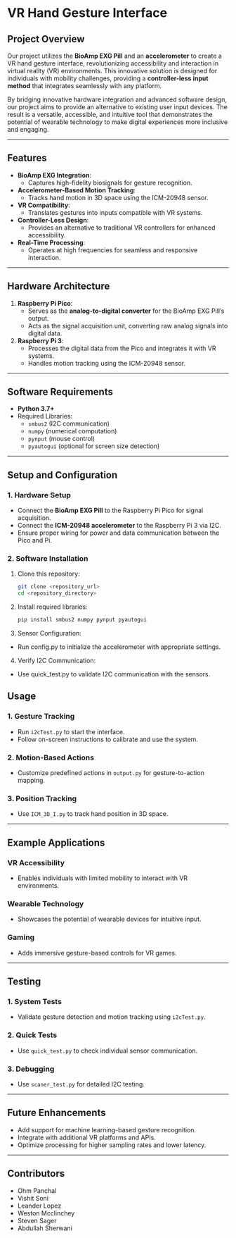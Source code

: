 # **VR Hand Gesture Interface**

## **Project Overview**
Our project utilizes the **BioAmp EXG Pill** and an **accelerometer** to create a VR hand gesture interface, revolutionizing accessibility and interaction in virtual reality (VR) environments. This innovative solution is designed for individuals with mobility challenges, providing a **controller-less input method** that integrates seamlessly with any platform.

By bridging innovative hardware integration and advanced software design, our project aims to provide an alternative to existing user input devices. The result is a versatile, accessible, and intuitive tool that demonstrates the potential of wearable technology to make digital experiences more inclusive and engaging.

---

## **Features**
- **BioAmp EXG Integration**:
  - Captures high-fidelity biosignals for gesture recognition.
- **Accelerometer-Based Motion Tracking**:
  - Tracks hand motion in 3D space using the ICM-20948 sensor.
- **VR Compatibility**:
  - Translates gestures into inputs compatible with VR systems.
- **Controller-Less Design**:
  - Provides an alternative to traditional VR controllers for enhanced accessibility.
- **Real-Time Processing**:
  - Operates at high frequencies for seamless and responsive interaction.

---

## **Hardware Architecture**
1. **Raspberry Pi Pico**:
   - Serves as the **analog-to-digital converter** for the BioAmp EXG Pill’s output.
   - Acts as the signal acquisition unit, converting raw analog signals into digital data.
2. **Raspberry Pi 3**:
   - Processes the digital data from the Pico and integrates it with VR systems.
   - Handles motion tracking using the ICM-20948 sensor.

---

## **Software Requirements**
- **Python 3.7+**
- Required Libraries:
  - `smbus2` (I2C communication)
  - `numpy` (numerical computation)
  - `pynput` (mouse control)
  - `pyautogui` (optional for screen size detection)

---

## **Setup and Configuration**
### **1. Hardware Setup**
- Connect the **BioAmp EXG Pill** to the Raspberry Pi Pico for signal acquisition.
- Connect the **ICM-20948 accelerometer** to the Raspberry Pi 3 via I2C.
- Ensure proper wiring for power and data communication between the Pico and Pi.

### **2. Software Installation**
1. Clone this repository:
   ```bash
   git clone <repository_url>
   cd <repository_directory>
2. Install required libraries:
    ```bash
    pip install smbus2 numpy pynput pyautogui
3. Sensor Configuration:
- Run config.py to initialize the accelerometer with appropriate settings.
4. Verify I2C Communication:
- Use quick_test.py to validate I2C communication with the sensors.

## **Usage**
### **1. Gesture Tracking**
- Run `i2cTest.py` to start the interface.
- Follow on-screen instructions to calibrate and use the system.

### **2. Motion-Based Actions**
- Customize predefined actions in `output.py` for gesture-to-action mapping.

### **3. Position Tracking**
- Use `ICM_3D_I.py` to track hand position in 3D space.

---

## **Example Applications**
### **VR Accessibility**
- Enables individuals with limited mobility to interact with VR environments.

### **Wearable Technology**
- Showcases the potential of wearable devices for intuitive input.

### **Gaming**
- Adds immersive gesture-based controls for VR games.

---

## **Testing**
### **1. System Tests**
- Validate gesture detection and motion tracking using `i2cTest.py`.

### **2. Quick Tests**
- Use `quick_test.py` to check individual sensor communication.

### **3. Debugging**
- Use `scaner_test.py` for detailed I2C testing.

---

## **Future Enhancements**
- Add support for machine learning-based gesture recognition.
- Integrate with additional VR platforms and APIs.
- Optimize processing for higher sampling rates and lower latency.

---

## **Contributors**
- Ohm Panchal
- Vishit Soni
- Leander Lopez
- Weston Mcclinchey
- Steven Sager
- Abdullah Sherwani
